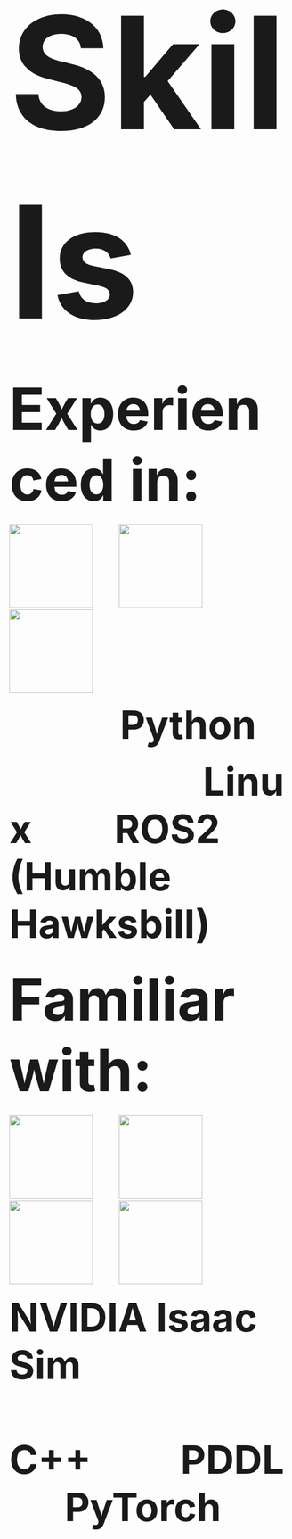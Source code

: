 # <span style="font-size: 10em; font-weight: bold;">Skills</span>

## <span style="font-size: 5em; font-weight: bold;">Experienced in:</span>
<p align="left">
  <img src="https://cdn.jsdelivr.net/gh/devicons/devicon/icons/python/python-original.svg" width="150" height="150" />
  &nbsp;&nbsp;&nbsp;&nbsp;&nbsp;&nbsp;&nbsp;&nbsp;&nbsp;&nbsp;
  <img src="https://upload.wikimedia.org/wikipedia/commons/3/35/Tux.svg" width="150" height="150" />
  &nbsp;&nbsp;&nbsp;&nbsp;&nbsp;&nbsp;&nbsp;&nbsp;&nbsp;&nbsp;
  <img src="https://us1.discourse-cdn.com/flex022/uploads/ros/original/2X/e/e2b80a2e45b12a397dbfebddb3abe92a1b4ce921.png" width="150" height="150" />
</p>
<p align="left">
  <span style="font-size: 5em; font-weight: bold;">&nbsp;&nbsp;&nbsp;&nbsp;&nbsp;&nbsp;&nbsp;&nbsp;&nbsp;&nbsp;&nbsp;&nbsp;Python</span>
  &nbsp;&nbsp;&nbsp;&nbsp;&nbsp;&nbsp;&nbsp;&nbsp;&nbsp;&nbsp;&nbsp;&nbsp;&nbsp;&nbsp;&nbsp;&nbsp;&nbsp;&nbsp;&nbsp;
  <span style="font-size: 5em; font-weight: bold;">&nbsp;&nbsp;&nbsp;&nbsp;&nbsp;&nbsp;&nbsp;&nbsp;&nbsp;&nbsp;&nbsp;&nbsp;&nbsp;&nbsp;&nbsp;&nbsp;&nbsp;&nbsp;&nbsp;&nbsp;&nbsp;Linux</span>
  &nbsp;&nbsp;&nbsp;&nbsp;&nbsp;&nbsp;&nbsp;&nbsp;&nbsp;&nbsp;&nbsp;&nbsp;&nbsp;&nbsp;&nbsp;&nbsp;&nbsp;&nbsp;&nbsp;&nbsp;&nbsp;&nbsp;&nbsp;
  <span style="font-size: 5em; font-weight: bold;">&nbsp;&nbsp;&nbsp;ROS2 (Humble Hawksbill)</span>
</p>

## <span style="font-size: 5em; font-weight: bold;">Familiar with:</span>
<p align="left">
  <img src="https://avatars.githubusercontent.com/u/157846462?s=200&v=4" width="150" height="150" />
  &nbsp;&nbsp;&nbsp;&nbsp;&nbsp;&nbsp;&nbsp;&nbsp;&nbsp;&nbsp;
  <img src="https://cdn.jsdelivr.net/gh/devicons/devicon/icons/cplusplus/cplusplus-original.svg" width="150" height="150" />
  &nbsp;&nbsp;&nbsp;&nbsp;&nbsp;&nbsp;&nbsp;&nbsp;&nbsp;&nbsp;
  <img src="https://www.svgrepo.com/show/373957/pddl.svg" width="150" height="150" />
  &nbsp;&nbsp;&nbsp;&nbsp;&nbsp;&nbsp;&nbsp;&nbsp;&nbsp;&nbsp;
  <img src="https://www.pikpng.com/pngl/m/297-2979964_pytorch-first-step-pytorch-logo-png-clipart.png" width="150" height="150" />
</p>
<p align="left">
  <span style="font-size: 5em; font-weight: bold;">NVIDIA Isaac Sim</span>
  &nbsp;
  <span style="font-size: 5em; font-weight: bold;">&nbsp;&nbsp;&nbsp;&nbsp;&nbsp;&nbsp;&nbsp;&nbsp;&nbsp;&nbsp;&nbsp;&nbsp;&nbsp;&nbsp;&nbsp;&nbsp;&nbsp;&nbsp;&nbsp;&nbsp;&nbsp;&nbsp;&nbsp;&nbsp;&nbsp;&nbsp;&nbsp;&nbsp;&nbsp;&nbsp;C++</span>
  &nbsp;
  <span style="font-size: 5em; font-weight: bold;">&nbsp;&nbsp;&nbsp;&nbsp;&nbsp;&nbsp;&nbsp;&nbsp;&nbsp;PDDL</span>
  &nbsp;
  <span style="font-size: 5em; font-weight: bold;">&nbsp;&nbsp;&nbsp;&nbsp;&nbsp;&nbsp;PyTorch</span>
</p>
<!--
**Matero952/Matero952** is a ✨ _special_ ✨ repository because its `README.md` (this file) appears on your GitHub profile.

Here are some ideas to get you started:

- 🔭 I’m currently working on ...
- 🌱 I’m currently learning ...
- 👯 I’m looking to collaborate on ...
- 🤔 I’m looking for help with ...
- 💬 Ask me about ...
- 📫 How to reach me: ...
- 😄 Pronouns: ...
- ⚡ Fun fact: ...
-->
